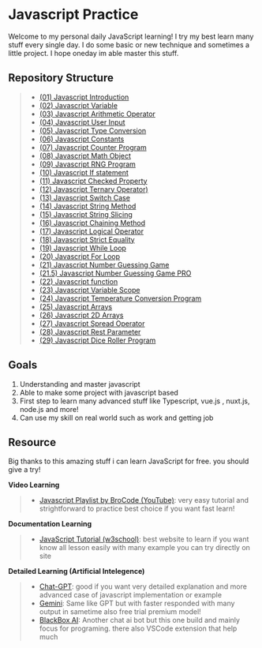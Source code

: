 
# Javascript Practice
Welcome to my personal daily JavaScript learning! I try my best learn many stuff every single day. I do some basic or new technique and sometimes a little project. I hope oneday im able master this stuff.

## Repository Structure

> - [(01) Javascript Introduction](https://github.com/Psycopros/Javascript-Practice/tree/main/(01)_Javascript_introduction)
> - [(02) Javascript Variable](https://github.com/Psycopros/Javascript-Practice/tree/main/(02)_Javascript_variable)
> - [(03) Javascript Arithmetic Operator](https://github.com/Psycopros/Javascript-Practice/tree/main/(03)_Javascript_Arithmetic_operator)
> - [(04) Javascript User Input](https://github.com/Psycopros/Javascript-Practice/tree/main/(04)_User_input)
> - [(05) Javascript Type Conversion](https://github.com/Psycopros/Javascript-Practice/tree/main/(05)_Javascript_type_conversion)
> - [(06) Javascript Constants](https://github.com/Psycopros/Javascript-Practice/tree/main/(06)_Javascript_constants)
> - [(07) Javascript Counter Program](https://github.com/Psycopros/Javascript-Practice/tree/main/(07)_Javascript_counter_program)
> - [(08) Javascript Math Object](https://github.com/Psycopros/Javascript-Practice/tree/main/(08)_Javascript_math_object)
> - [(09) Javascript RNG Program](https://github.com/Psycopros/Javascript-Practice/tree/main/(09)_Javascript_RNG_program)
> - [(10) Javascript If statement](https://github.com/Psycopros/Javascript-Practice/tree/main/(10)_Javascript_If_Statement)
> - [(11) Javascript Checked Property](https://github.com/Psycopros/Javascript-Practice/tree/main/(11)_Javascript_checked_property)
> - [(12) Javascript Ternary Operator)](https://github.com/Psycopros/Javascript-Practice/tree/main/(12)_Javascript_ternary_operator)
> - [(13) Javascript Switch Case](https://github.com/Psycopros/Javascript-Practice/tree/main/(13)_Javascript_switch_sase)
> - [(14) Javascript String Method](https://github.com/Psycopros/Javascript-Practice/tree/main/(14)_Javascript_string_method)
> - [(15) Javascript String Slicing](https://github.com/Psycopros/Javascript-Practice/tree/main/(15)_Javascript_string_sclicing)
> - [(16) Javascript Chaining Method](https://github.com/Psycopros/Javascript-Practice/tree/main/(16)_Javascript_chaining_method)
> - [(17) Javascript Logical Operator](https://github.com/Psycopros/Javascript-Practice/tree/main/(17)_Javascript_logical_operator)
> - [(18) Javascript Strict Equality](https://github.com/Psycopros/Javascript-Practice/tree/main/(18)_Javascript_strict_equality)
> - [(19) Javascript While Loop](https://github.com/Psycopros/Javascript-Practice/tree/main/(19)_Javascript_while_loop)
> - [(20) Javascript For Loop](https://github.com/Psycopros/Javascript-Practice/tree/main/(20)_Javascript_for_loop)
> - [(21) Javascript Number Guessing Game ](https://github.com/Psycopros/Javascript-Practice/tree/main/(21)_Javascript_number_guessing_game)
> - [(21.5) Javascript Number Guessing Game PRO](https://github.com/Psycopros/Javascript-Practice/tree/main/(21.5)_Javascript_number_guessing_game_pro)
> - [(22) Javascript function](https://github.com/Psycopros/Javascript-Practice/tree/main/(22)_Javascript_function)
> - [(23) Javascript Variable Scope](https://github.com/Psycopros/Javascript-Practice/tree/main/(23)_Javascript_variable_scope)
> - [(24) Javascript Temperature Conversion Program](https://github.com/Psycopros/Javascript-Practice/tree/main/(24)_Javascript_temperature_conversion_program)
> - [(25) Javascript Arrays](https://github.com/Psycopros/Javascript-Practice/tree/main/(25)_Javascript_arrays)
> - [(26) Javascript 2D Arrays](https://github.com/Psycopros/Javascript-Practice/tree/main/(26)_Javascript_2D_arrays)
> - [(27) Javascript Spread Operator](https://github.com/Psycopros/Javascript-Practice/tree/main/(27)_Javascript_spread_operator)
> - [(28) Javascript Rest Parameter](https://github.com/Psycopros/Javascript-Practice/tree/main/(28)_Javascript_rest_parameter)
> - [(29) Javascript Dice Roller Program](https://github.com/Psycopros/Javascript-Practice/tree/main/(29)_Javascript_dice_roller_program)



## Goals
 1. Understanding and master javascript
 2. Able to make some project with javascript based
 3. First step to learn many advanced stuff like Typescript, vue.js , nuxt.js, node.js and more!
 4. Can use my skill on real world such as work and getting job

##  Resource
Big thanks to this amazing stuff i can learn JavaScript for free. you should give a try!

**Video Learning**
> - [Javascript Playlist by BroCode (YouTube)](https://www.youtube.com/playlist?list=PLZPZq0r_RZOMRMjHB_IEBjOW_ufr00yG1): very easy tutorial and strightforward to practice best choice if you want fast learn!


**Documentation Learning**
> - [JavaScript Tutorial (w3school)](https://www.w3schools.com/js/): best website to learn if you want know all lesson easily with many example you can try directly on site


**Detailed Learning (Artificial Intelegence)**
> - [Chat-GPT](https://chatgpt.com/): good if you want very detailed explanation and more advanced case of javascript implementation or example
> - [Gemini](https://gemini.google.com/): Same like GPT but with faster responded with many output in sametime also free trial premium model!
> - [BlackBox AI](https://blackboxai.com/): Another chat ai bot but this one build and mainly focus for programing. there also VSCode extension that help much
